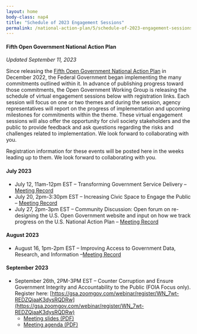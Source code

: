 ```yaml
---
layout: home
body-class: nap4
title: "Schedule of 2023 Engagement Sessions"
permalink: /national-action-plan/5/schedule-of-2023-engagement-sessions/
---
```


#### Fifth Open Government National Action Plan
_Updated September 11, 2023_


Since releasing the [Fifth Open Government National Action Plan](../) in December 2022, the Federal Government began implementing the many commitments outlined within it. In advance of publishing progress toward those commitments, the Open Government Working Group is releasing the schedule of virtual engagement sessions below with registration links. Each session will focus on one or two themes and during the session, agency representatives will report on the progress of implementation and upcoming milestones for commitments within the theme. These virtual engagement sessions will also offer the opportunity for civil society stakeholders and the public to provide feedback and ask questions regarding the risks and challenges related to implementation. We look forward to collaborating with you.

Registration information for these events will be posted here in the weeks leading up to them. We look forward to collaborating with you.

#### July 2023

* July 12, 11am-12pm EST – Transforming Government Service Delivery – [Meeting Record](/meeting/july-2023-public-engagement-transforming-government-service-delivery/)
* July 20, 2pm-3:30pm EST – Increasing Civic Space to Engage the Public – [Meeting Record](/meeting/july-2023-public-engagement-increasing-civic-space-to-engage-the-public/)
* July 27, 2pm-3pm EST – Community Discussion: Open forum on re-designing the U.S. Open Government website and input on how we track progress on the U.S. National Action Plan – [Meeting Record](https://open.usa.gov/meeting/july-2023-open-forum-us-open-government-website-to-track-progress-on-the-us-national-action-plan/)

#### August 2023

* August 16, 1pm-2pm EST – Improving Access to Government Data, Research, and Information –[Meeting Record](https://open.usa.gov/meeting/august-2023-public-engagement-improving-access-to-government-data-research-and-information/)

#### September 2023

* September 26th, 2PM-3PM EST – Counter Corruption and Ensure Government Integrity and Accountability to the Public (FOIA Focus only). Register here: [https://gsa.zoomgov.com/webinar/register/WN_7wt-REDZQjaaK3dysRQDRw](https://gsa.zoomgov.com/webinar/register/WN_7wt-REDZQjaaK3dysRQDRw)
    * [Meeting slides (PDF)](/assets/files/2023-09-26-slides.pdf)
    * [Meeting agenda (PDF)](/assets/files/2023-09-26-agenda.pdf)
